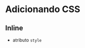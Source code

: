 # Adicionando CSS

## Inline
* atributo `style`

## <style>
* tag HTML que irá conter o css

## <link>
* arquivo CSS externo

## @import
* arquivo CSS externo